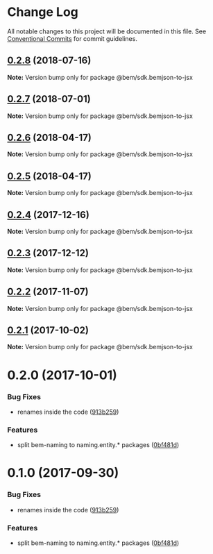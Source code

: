 # Change Log

All notable changes to this project will be documented in this file.
See [Conventional Commits](https://conventionalcommits.org) for commit guidelines.

<a name="0.2.8"></a>
## [0.2.8](https://github.com/bem/bem-sdk/compare/@bem/sdk.bemjson-to-jsx@0.2.7...@bem/sdk.bemjson-to-jsx@0.2.8) (2018-07-16)




**Note:** Version bump only for package @bem/sdk.bemjson-to-jsx

<a name="0.2.7"></a>
## [0.2.7](https://github.com/bem/bem-sdk/compare/@bem/sdk.bemjson-to-jsx@0.2.6...@bem/sdk.bemjson-to-jsx@0.2.7) (2018-07-01)




**Note:** Version bump only for package @bem/sdk.bemjson-to-jsx

<a name="0.2.6"></a>
## [0.2.6](https://github.com/bem/bem-sdk/compare/@bem/sdk.bemjson-to-jsx@0.2.5...@bem/sdk.bemjson-to-jsx@0.2.6) (2018-04-17)




**Note:** Version bump only for package @bem/sdk.bemjson-to-jsx

<a name="0.2.5"></a>
## [0.2.5](https://github.com/bem/bem-sdk/compare/@bem/sdk.bemjson-to-jsx@0.2.4...@bem/sdk.bemjson-to-jsx@0.2.5) (2018-04-17)




**Note:** Version bump only for package @bem/sdk.bemjson-to-jsx

<a name="0.2.4"></a>
## [0.2.4](https://github.com/bem/bem-sdk/compare/@bem/sdk.bemjson-to-jsx@0.2.3...@bem/sdk.bemjson-to-jsx@0.2.4) (2017-12-16)




**Note:** Version bump only for package @bem/sdk.bemjson-to-jsx

<a name="0.2.3"></a>
## [0.2.3](https://github.com/bem/bem-sdk/compare/@bem/sdk.bemjson-to-jsx@0.2.2...@bem/sdk.bemjson-to-jsx@0.2.3) (2017-12-12)




**Note:** Version bump only for package @bem/sdk.bemjson-to-jsx

<a name="0.2.2"></a>
## [0.2.2](https://github.com/bem/bem-sdk/compare/@bem/sdk.bemjson-to-jsx@0.2.0...@bem/sdk.bemjson-to-jsx@0.2.2) (2017-11-07)




**Note:** Version bump only for package @bem/sdk.bemjson-to-jsx

<a name="0.2.1"></a>
## [0.2.1](https://github.com/bem-sdk/bemjson-to-jsx/compare/@bem/sdk.bemjson-to-jsx@0.2.0...@bem/sdk.bemjson-to-jsx@0.2.1) (2017-10-02)




**Note:** Version bump only for package @bem/sdk.bemjson-to-jsx

<a name="0.2.0"></a>
# 0.2.0 (2017-10-01)


### Bug Fixes

* renames inside the code ([913b259](https://github.com/bem-sdk/bemjson-to-jsx/commit/913b259))


### Features

* split bem-naming to naming.entity.* packages ([0bf481d](https://github.com/bem-sdk/bemjson-to-jsx/commit/0bf481d))




<a name="0.1.0"></a>
# 0.1.0 (2017-09-30)


### Bug Fixes

* renames inside the code ([913b259](https://github.com/bem-sdk/bemjson-to-jsx/commit/913b259))


### Features

* split bem-naming to naming.entity.* packages ([0bf481d](https://github.com/bem-sdk/bemjson-to-jsx/commit/0bf481d))
